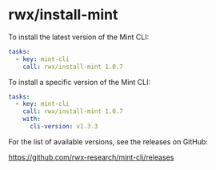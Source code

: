 # rwx/install-mint

To install the latest version of the Mint CLI:

```yaml
tasks:
  - key: mint-cli
    call: rwx/install-mint 1.0.7
```

To install a specific version of the Mint CLI:

```yaml
tasks:
  - key: mint-cli
    call: rwx/install-mint 1.0.7
    with:
      cli-version: v1.3.3
```

For the list of available versions, see the releases on GitHub:

https://github.com/rwx-research/mint-cli/releases
